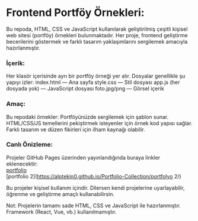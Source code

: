 # Frontend Portföy Örnekleri:

Bu repoda, HTML, CSS ve JavaScript kullanılarak geliştirilmiş çeşitli kişisel web sitesi (portföy) örnekleri bulunmaktadır. Her proje, frontend geliştirme becerilerini göstermek ve farklı tasarım yaklaşımlarını sergilemek amacıyla hazırlanmıştır.

### İçerik:
Her klasör içerisinde ayrı bir portföy örneği yer alır. Dosyalar genellikle şu yapıyı izler:
index.html — Ana sayfa
style.css — Stil dosyası
app.js (her dosyada yok) — JavaScript dosyası
foto.jpg/png — Görsel içerik


### Amaç:
Bu repodaki örnekler:
Portföyünüzde sergilemek için şablon sunar.
HTML/CSS/JS temellerini pekiştirmek isteyenler için örnek kod yapısı sağlar.
Farklı tasarım ve düzen fikirleri için ilham kaynağı olabilir.

### Canlı Önizleme:
Projeler GitHub Pages üzerinden yayınlandığında buraya linkler eklenecektir:  
[portfolio](https://alptekin0.github.io/Portfolio-Collection/portfolyo/)  
[portfolio 2](https://alptekin0.github.io/Portfolio-Collection/portfolyo 2/)  



Bu projeler kişisel kullanım içindir. Dilersen kendi projelerine uyarlayabilir, öğrenme ve geliştirme amaçlı kullanabilirsin.

Not: Projelerin tamamı sade HTML, CSS ve JavaScript ile hazırlanmıştır. Framework (React, Vue, vb.) kullanılmamıştır.
